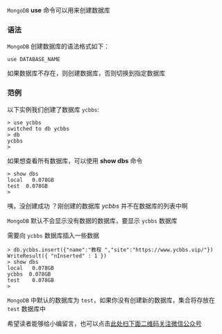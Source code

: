 `MongoDB` **use** 命令可以用来创建数据库

### 语法 ###

`MongoDB` 创建数据库的语法格式如下：

```
use DATABASE_NAME
```

如果数据库不存在，则创建数据库，否则切换到指定数据库

### 范例 ###

以下实例我们创建了数据库 `ycbbs`:

```
> use ycbbs
switched to db ycbbs
> db
ycbbs
>
```

如果想查看所有数据库，可以使用 **show dbs** 命令

```
> show dbs
local   0.078GB
test  0.078GB
> 
```

咦，没创建成功 ？刚创建的数据库 *ycbbs* 并不在数据库的列表中啊

`MongoDB` 默认不会显示没有数据的数据库，要显示 `ycbbs` 数据库

需要向 `ycbbs` 数据库插入一些数据

```
> db.ycbbs.insert({"name":"教程 ","site":"https://www.ycbbs.vip/"})
WriteResult({ "nInserted" : 1 })
> show dbs
local   0.078GB
ycbbs  0.078GB
test    0.078GB
>
```

`MongoDB` 中默认的数据库为 `test`，如果你没有创建新的数据库，集合将存放在 `test` 数据库中

希望读者能够给小编留言，也可以点击[此处扫下面二维码关注微信公众号](https://www.ycbbs.vip/?p=28 "此处扫下面二维码关注微信公众号")